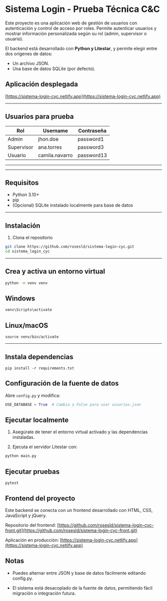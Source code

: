 
# Sistema Login - Prueba Técnica C&C

Este proyecto es una aplicación web de gestión de usuarios con autenticación y control de acceso por roles. Permite autenticar usuarios y mostrar información personalizada según su rol (admin, supervisor o usuario).

El backend está desarrollado con **Python y Litestar**, y permite elegir entre dos orígenes de datos:
- Un archivo JSON.
- Una base de datos SQLite (por defecto).

## Aplicación desplegada

[https://sistema-login-cyc.netlify.app](https://sistema-login-cyc.netlify.app)

---

## Usuarios para prueba

| Rol       | Username     | Contraseña |
|-----------|-------------|------------|
| Admin     | jhon.doe       | password1   |
| Supervisor| ana.torres | password3     |
| Usuario   | camila.navarro       | password13    |

---

---
## Requisitos

- Python 3.10+
- pip
- (Opcional) SQLite instalado localmente para base de datos

---

## Instalación

1. Clona el repositorio

```bash
git clone https://github.com/rosesld/sistema-login-cyc.git
cd sistema_login_cyc

```
---

## Crea y activa un entorno virtual
```bash
python -m venv venv
```
## Windows
```bash
venv\Scripts\activate
```
## Linux/macOS
```
source venv/bin/activate
```
---

## Instala dependencias

```
pip install -r requirements.txt

```

##  Configuración de la fuente de datos

Abre `config.py` y modifica:

```python
USE_DATABASE = True  # Cambia a False para usar usuarios.json
```

## Ejecutar localmente

1. Asegúrate de tener el entorno virtual activado y las dependencias instaladas.

2. Ejecuta el servidor Litestar con:

```bash
python main.py

```

## Ejecutar pruebas

```
pytest

```

## Frontend del proyecto

Este backend se conecta con un frontend desarrollado con HTML, CSS, JavaScript y jQuery.

Repositorio del frontend: [https://github.com/rosesld/sistema-login-cyc-front.git](https://github.com/rosesld/sistema-login-cyc-front.git)

Aplicación en producción: [https://sistema-login-cyc.netlify.app](https://sistema-login-cyc.netlify.app)


## Notas

- Puedes alternar entre JSON y base de datos fácilmente editando config.py.


- El sistema está desacoplado de la fuente de datos, permitiendo fácil migración o integración futura.
